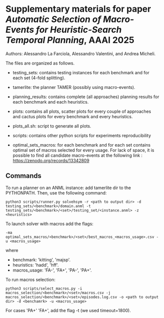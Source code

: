 # Supplementary materials for paper *Automatic Selection of Macro-Events for Heuristic-Search Temporal Planning*, AAAI 2025

Authors: Alessandro La Farciola, Alessandro Valentini, and Andrea Micheli.

The files are organized as follows.

* testing_sets: contains testing instances for each benchmark and for each set (4-fold splitting).

* tamerlite: the planner TAMER (possibly using macro-events).

* planning_results: contains complete (all approaches) planning results for each benchmark and each heuristics. 

* plots: contains all plots, scatter plots for every couple of approaches and cactus plots for every benchmark and every heuristics.

* plots_all.sh: script to generate all plots.

* scripts: contains other python scripts for experiments reproducibility

* optimal_sets_macros: for each benchmark and for each set contains optimal set of macros selected for every usage. For lack of space, it is possible to find all candidate macro-events at the following link : https://zenodo.org/records/13342809 


## Commands

To run a planner on an ANML instance: add tamerlite dir to the PYTHONPATH. Then, use the following command: 
```
python3 scripts/runner.py solvehsym -r <path to output dir> -d testing_sets/<benchmark>/domain.anml -t testing_sets/<benchmark>/<set>/testing_set/<instance.anml> -z <heuristics> 
```

To launch solver with macros add the flags: 
```
-ma optimal_sets_macros/<benchmark>/<set>/best_macros_<macros_usage>.csv -u <macros_usage>
```

where
- benchmark: 'kitting', 'majsp'.
- heuristics: 'hadd', 'hff'.
- macros_usage: 'FA-', 'FA+', 'PA-', 'PA+'.


To run macros selection: 
```
python3 scripts/select_macros.py -i macros_selection/<benchmark>/<set>/macros.csv -j macros_selection/<benchmark>/<set>/episodes.log.csv -o <path to output dir> -d <benchamrk> -u <macros_usage>
``` 

For cases 'PA+' 'FA+', add the flag -t <timeout> (we used timeout=1800).











